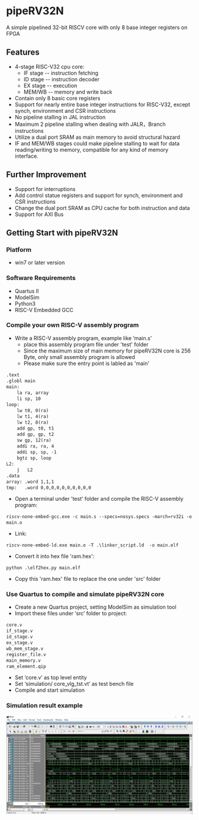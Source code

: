 # pipeRV32N
A simple pipelined 32-bit  RISCV core with only  8  base integer registers on FPGA
## Features
- 4-stage RISC-V32 cpu core:
   - IF stage -- instruction fetching
   - ID stage -- instruction decoder
   - EX stage -- execution
   - MEM/WB  -- memory and write back
- Contain only 8 basic core registers
- Support for nearly entire base integer instructions for RISC-V32, except synch, environment and CSR instructions
- No pipeline stalling in JAL instruction
- Maximum 2 pipeline stalling when dealing with JALR，Branch instructions
- Utilize a dual port SRAM as main memory to avoid structural hazard
- IF and MEM/WB stages could make pipeline stalling to wait for data reading/writing to memory, compatible for any kind of memory interface.
## Further Improvement
- Support for interruptions
- Add control statue registers and support for synch, environment and CSR instructions
- Change the dual port SRAM as CPU cache for both instruction and data
- Support for AXI Bus
## Getting Start with pipeRV32N
### Platform 
- win7 or later version
### Software Requirements
- Quartus II
- ModelSim
- Python3
- RISC-V Embedded GCC
### Compile your own RISC-V assembly program
-  Write a RISC-V assembly program, example like ‘main.s’
   - place this assembly program file under 'test' folder
   - Since the maximum size of main memory for pipeRV32N core is 256 Byte, only small assembly program is allowed
   - Please make sure the entry point is labled as  'main'
```
.text
.globl main
main:
	la ra, array
	li sp, 10
loop:
	lw t0, 0(ra)
	lw t1, 4(ra)
	lw t2, 8(ra)
	add gp, t0, t1
	add gp, gp, t2
	sw gp, 12(ra)
	addi ra, ra, 4
	addi sp, sp, -1
	bgtz sp, loop
L2:
	j	L2
.data
array: .word 1,1,1
tmp:   .word 0,0,0,0,0,0,0,0,0,0 
```
-  Open a terminal under 'test' folder and compile the  RISC-V assembly program:
```
riscv-none-embed-gcc.exe -c main.s --specs=nosys.specs -march=rv32i -o main.o
```
-  Link:
```
riscv-none-embed-ld.exe main.o -T .\linker_script.ld  -o main.elf
```
-  Convert it into hex file 'ram.hex':
```
python .\elf2hex.py main.elf 
```
-  Copy this 'ram.hex' file to replace the one under 'src' folder
### Use Quartus to compile and simulate pipeRV32N core
- Create a new Quartus project, setting ModelSim as simulation tool
- Import these files under ‘src’ folder to project:
```
core.v
if_stage.v
id_stage.v
ex_stage.v
wb_mem_stage.v
register_file.v
main_memory.v
ram_element.qip
```
- Set ‘core.v’ as top level entity
- Set ‘simulation/ core_vlg_tst.vt’ as test bench file
- Compile and start simulation
### Simulation result example
![waveform](./wave2.JPG)





